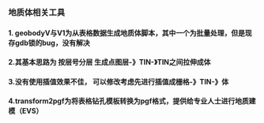 ### 地质体相关工具

#### 1. geobodyV与V1为从表格数据生成地质体脚本，其中一个为批量处理，但是现存gdb锁的bug，没有解决

#### 2.其基本思路为 按层号分层 生成点图层-》TIN-》TIN之间拉伸成体

#### 3.没有使用插值效果不佳， 可以修改考虑先进行插值成栅格-》TIN-》体

#### 4.transform2pgf为将表格钻孔模板转换为pgf格式，提供给专业人士进行地质建模（EVS）

